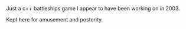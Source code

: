 Just a c++ battleships game I appear to have been working on in 2003.

Kept here for amusement and posterity.